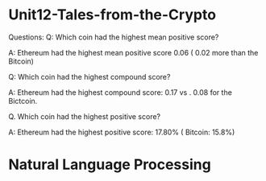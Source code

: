 # Unit12-Tales-from-the-Crypto
 
Questions:
Q: Which coin had the highest mean positive score?

A: Ethereum had the highest mean positive score 0.06 ( 0.02 more than the Bitcoin) 

Q: Which coin had the highest compound score?

A: Ethereum had the highest compound score: 0.17 vs . 0.08 for the Bictcoin. 

Q. Which coin had the highest positive score?

A: Ethereum had the highest positive score: 17.80% ( Bitcoin: 15.8%) 

# Natural Language Processing